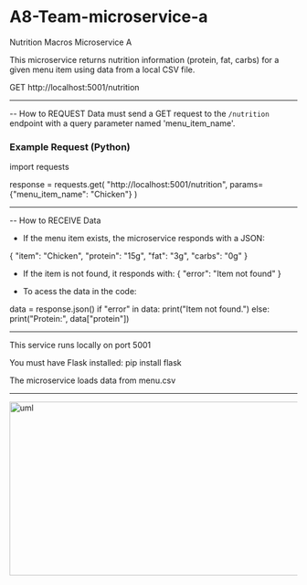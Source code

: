 # A8-Team-microservice-a
Nutrition Macros Microservice A

This microservice returns nutrition information (protein, fat, carbs) for a given menu item using data from a local CSV file.

GET http://localhost:5001/nutrition

------------------------------------------------------------------------------------------------------
-- How to REQUEST Data
must send a GET request to the `/nutrition` endpoint with a query parameter named 'menu_item_name'.
### Example Request (Python)

import requests

response = requests.get(
    "http://localhost:5001/nutrition",
    params={"menu_item_name": "Chicken"}
)

------------------------------------------------------------------------------------------------------
-- How to RECEIVE Data
- If the menu item exists, the microservice responds with a JSON:

{
  "item": "Chicken",
  "protein": "15g",
  "fat": "3g",
  "carbs": "0g"
}

- If the item is not found, it responds with:
{
  "error": "Item not found"
}

- To acess the data in the code:

data = response.json()
if "error" in data:
    print("Item not found.")
else:
    print("Protein:", data["protein"])

------------------------------------------------------------------------------------------------------

This service runs locally on port 5001

You must have Flask installed: pip install flask

The microservice loads data from menu.csv

------------------------------------------------------------------------------------------------------

<img width="512" height="304" alt="uml" src="https://github.com/user-attachments/assets/76e6ac10-e11a-4bd8-bfa9-0251c5cbc530" />
